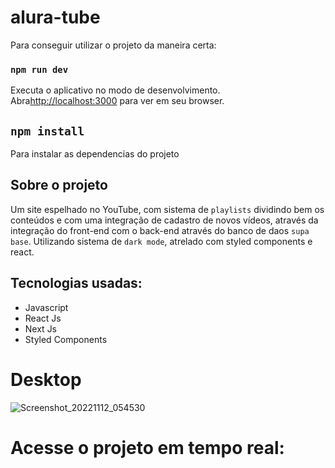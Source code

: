 # alura-tube

Para conseguir utilizar o projeto da maneira certa:

### `npm run dev`

Executa o aplicativo no modo de desenvolvimento.\
Abra[http://localhost:3000](http://localhost:3000) para ver em seu browser.

## `npm install`

Para instalar as dependencias do projeto

## Sobre o projeto

Um site espelhado no YouTube, com sistema de `playlists` dividindo bem os conteúdos e com uma integração de cadastro de novos vídeos, através da integração do front-end com o back-end através do banco de daos `supa base`. Utilizando sistema de `dark mode`, atrelado com styled components e react.

## Tecnologias usadas:

- Javascript
- React Js
- Next Js
- Styled Components

# Desktop
 
![Screenshot_20221112_054530](https://user-images.githubusercontent.com/91925011/201493929-f8f2f4ab-a5c9-4be8-bb4b-16507da13393.png)

# Acesse o projeto em tempo real:


